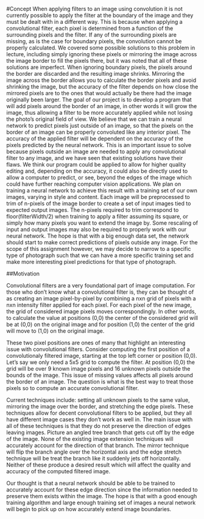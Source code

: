 #Concept When applying filters to an image using convolution it is not currently possible to apply the filter at the boundary of the image and they must be dealt with in a different way. This is because when applying a convolutional filter, each pixel is determined from a function of the surrounding pixels and the filter. If any of the surrounding pixels are missing, as is the case for boundary pixels, the convolution cannot be properly calculated. We covered some possible solutions to this problem in lecture, including simply ignoring these pixels or mirroring the image across the image border to fill the pixels there, but it was noted that all of these solutions are imperfect. When ignoring boundary pixels, the pixels around the border are discarded and the resulting image shrinks. Mirroring the image across the border allows you to calculate the border pixels and avoid shrinking the image, but the accuracy of the filter depends on how close the mirrored pixels are to the ones that would actually be there had the image originally been larger. The goal of our project is to develop a program that will add pixels around the border of an image, in other words it will grow the image, thus allowing a filter to be more accurately applied while not losing the photo’s original field of view. We believe that we can train a neural network to predict pixels just outside of an image, so that the pixels on the border of an image can be properly convoluted like any interior pixel. The accuracy of the applied filter will be dependent on the accuracy of the pixels predicted by the neural network. This is an important issue to solve because pixels outside an image are needed to apply any convolutional filter to any image, and we have seen that existing solutions have their flaws. We think our program could be applied to allow for higher quality editing and, depending on the accuracy, it could also be directly used to allow a computer to predict, or see, beyond the edges of the image which could have further reaching computer vision applications. We plan on training a neural network to achieve this result with a training set of our own images, varying in style and content. Each image will be preprocessed to trim of n-pixels of the image border to create a set of input images tied to expected output images. The n-pixels required to trim correspond to floor(filterWidth/2) when training to apply a filter assuming its square, or simply how many pixels you want to extend the image by. Some rescaling of input and output images may also be required to properly work with our neural network. The hope is that with a big enough data set, the network should start to make correct predictions of pixels outside any image. For the scope of this assignment however, we may decide to narrow to a specific type of photograph such that we can have a more specific training set and make more interesting pixel predictions for that type of photograph.

##Motivation

Convolutional filters are a very foundational part of image computation. For those who don’t know what a convolutional filter is, they can be thought of as creating an image pixel-by-pixel by combining a nxn grid of pixels with a nxn intensity filter applied for each pixel. For each pixel of the new image, the grid of considered image pixels moves correspondingly. In other words, to calculate the value at positions (0,0) the center of the considered grid will be at (0,0) on the original image and for position (1,0) the center of the grid will move to (1,0) on the original image.

These two pixel positions are ones of many that highlight an interesting issue with convolutional filters. Consider computing the first position of a convolutionaly filtered image, starting at the top left corner or position (0,0). Let’s say we only need a 5x5 grid to compute the filter. At position (0,0) the grid will be over 9 known image pixels and 16 unknown pixels outside the bounds of the image. This issue of missing values affects all pixels around the border of an image. The question is what is the best way to treat those pixels so to compute an accurate convolutional filter.

Current techniques include: setting all unknown pixels to the same value, mirroring the image over the border, and stretching the edge pixels. These techniques allow for decent convolutional filters to be applied, but they all have different image cases they don’t work as well in. The main issue with all of these techniques is that they do not preserve the direction of edges leaving images. Picture an angled tree branch that gets cut off by the edge of the image. None of the existing image extension techniques will accurately account for the direction of that branch. The mirror technique will flip the branch angle over the horizontal axis and the edge stretch technique will be treat the branch like it suddenly jets off horizontally. Neither of these produce a desired result which will affect the quality and accuracy of the computed filtered image.

Our thought is that a neural network should be able to be trained to accurately account for these edge direction since the information needed to preserve them exists within the image. The hope is that with a good enough training algorithm and large enough training set of images a neural network will begin to pick up on how accurately extend image boundaries.
